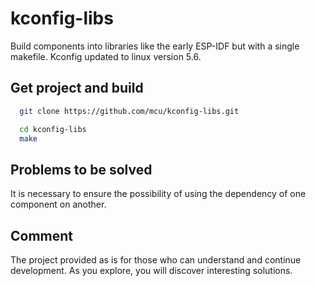 # kconfig-libs

Build components into libraries like the early ESP-IDF but with a single makefile.
Kconfig updated to linux version 5.6.

## Get project and build

```bash
  git clone https://github.com/mcu/kconfig-libs.git

  cd kconfig-libs
  make
```

## Problems to be solved

It is necessary to ensure the possibility of using the dependency of one component on another.

## Comment

The project provided as is for those who can understand and continue development.
As you explore, you will discover interesting solutions.

